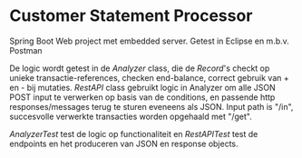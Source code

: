 # Customer Statement Processor
Spring Boot Web project met embedded server. Getest in Eclipse en m.b.v. Postman

De logic wordt getest in de *Analyzer* class, die de *Record*'s checkt op unieke transactie-references, checken end-balance, correct gebruik van + en - bij mutaties. 
*RestAPI* class gebruikt logic in Analyzer om alle JSON POST input te verwerken op basis van de conditions, en passende http responses/messages terug te sturen eveneens als JSON.  Input path is "/in", succesvolle verwerkte transacties worden opgehaald met "/get".

*AnalyzerTest* test de logic op functionaliteit en *RestAPITest* test de endpoints en het produceren van JSON en response objects.
